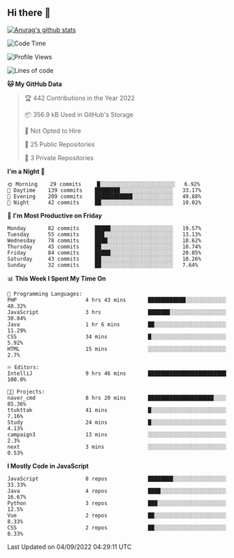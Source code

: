 ## Hi there 👋

[![Anurag's github stats](https://github-readme-stats.vercel.app/api?username=Songwonseok)](https://github.com/anuraghazra/github-readme-stats)



<!--START_SECTION:waka-->
![Code Time](http://img.shields.io/badge/Code%20Time-1%2C741%20hrs%206%20mins-blue)

![Profile Views](http://img.shields.io/badge/Profile%20Views-0-blue)

![Lines of code](https://img.shields.io/badge/From%20Hello%20World%20I%27ve%20Written-3%20Million%20lines%20of%20code-blue)

**🐱 My GitHub Data** 

> 🏆 442 Contributions in the Year 2022
 > 
> 📦 356.9 kB Used in GitHub's Storage 
 > 
> 🚫 Not Opted to Hire
 > 
> 📜 25 Public Repositories 
 > 
> 🔑 3 Private Repositories  
 > 
**I'm a Night 🦉** 

```text
🌞 Morning    29 commits     █░░░░░░░░░░░░░░░░░░░░░░░░   6.92% 
🌆 Daytime    139 commits    ████████░░░░░░░░░░░░░░░░░   33.17% 
🌃 Evening    209 commits    ████████████░░░░░░░░░░░░░   49.88% 
🌙 Night      42 commits     ██░░░░░░░░░░░░░░░░░░░░░░░   10.02%

```
📅 **I'm Most Productive on Friday** 

```text
Monday       82 commits     █████░░░░░░░░░░░░░░░░░░░░   19.57% 
Tuesday      55 commits     ███░░░░░░░░░░░░░░░░░░░░░░   13.13% 
Wednesday    78 commits     ████░░░░░░░░░░░░░░░░░░░░░   18.62% 
Thursday     45 commits     ██░░░░░░░░░░░░░░░░░░░░░░░   10.74% 
Friday       84 commits     █████░░░░░░░░░░░░░░░░░░░░   20.05% 
Saturday     43 commits     ██░░░░░░░░░░░░░░░░░░░░░░░   10.26% 
Sunday       32 commits     ██░░░░░░░░░░░░░░░░░░░░░░░   7.64%

```


📊 **This Week I Spent My Time On** 

```text
💬 Programming Languages: 
PHP                      4 hrs 43 mins       ████████████░░░░░░░░░░░░░   48.32% 
JavaScript               3 hrs               ███████░░░░░░░░░░░░░░░░░░   30.84% 
Java                     1 hr 6 mins         ██░░░░░░░░░░░░░░░░░░░░░░░   11.29% 
CSS                      34 mins             █░░░░░░░░░░░░░░░░░░░░░░░░   5.92% 
HTML                     15 mins             ░░░░░░░░░░░░░░░░░░░░░░░░░   2.7%

🔥 Editors: 
IntelliJ                 9 hrs 46 mins       █████████████████████████   100.0%

🐱‍💻 Projects: 
naver_cmd                8 hrs 20 mins       █████████████████████░░░░   85.36% 
ttukttak                 41 mins             █░░░░░░░░░░░░░░░░░░░░░░░░   7.16% 
Study                    24 mins             █░░░░░░░░░░░░░░░░░░░░░░░░   4.13% 
campaign3                13 mins             ░░░░░░░░░░░░░░░░░░░░░░░░░   2.3% 
next                     3 mins              ░░░░░░░░░░░░░░░░░░░░░░░░░   0.53%

```

**I Mostly Code in JavaScript** 

```text
JavaScript               8 repos             ████████░░░░░░░░░░░░░░░░░   33.33% 
Java                     4 repos             ████░░░░░░░░░░░░░░░░░░░░░   16.67% 
Python                   3 repos             ███░░░░░░░░░░░░░░░░░░░░░░   12.5% 
Vue                      2 repos             ██░░░░░░░░░░░░░░░░░░░░░░░   8.33% 
CSS                      2 repos             ██░░░░░░░░░░░░░░░░░░░░░░░   8.33%

```



 Last Updated on 04/09/2022 04:29:11 UTC
<!--END_SECTION:waka-->
